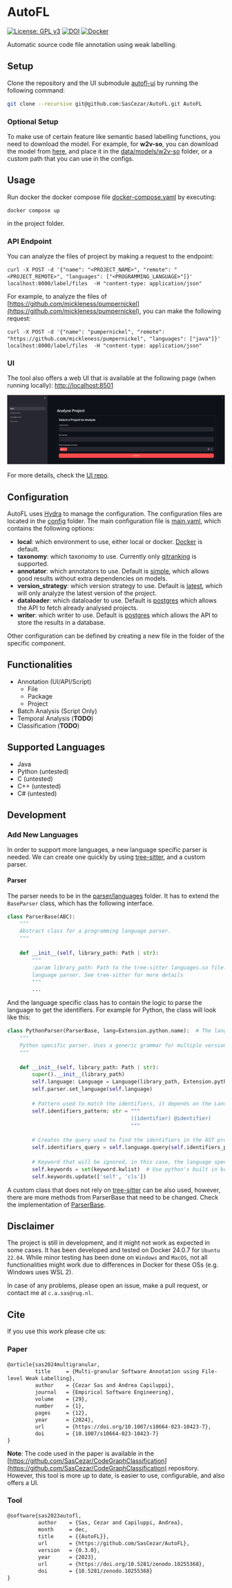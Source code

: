 # AutoFL
[![License: GPL v3](https://img.shields.io/badge/License-GPLv3-blue.svg)](https://www.gnu.org/licenses/gpl-3.0)
[![DOI](https://zenodo.org/badge/644095707.svg)](https://zenodo.org/doi/10.5281/zenodo.10255367)
[![Docker](https://img.shields.io/badge/Docker-blue.svg)](https://img.shields.io/badge/Docker-blue)

Automatic source code file annotation using weak labelling.

## Setup
Clone the repository and the UI submodule [autofl-ui](https://github.com/SasCezar/autofl-ui) by running the following command:
```bash
git clone --recursive git@github.com:SasCezar/AutoFL.git AutoFL
```

### Optional Setup
To make use of certain feature like semantic based labelling functions, you need to download the model.
For example, for **w2v-so**, you can download the model from [here](https://github.com/vefstathiou/SO_word2vec), and place it in the [data/models/w2v-so](data/models/w2v-so) folder, or a custom
path that you can use in the configs.

## Usage

Run docker the docker compose file [docker-compose.yaml](docker-compose.yaml) by executing:
```shell
docker compose up
```
in the project folder.

### API Endpoint
You can analyze the files of project by making a request to the endpoint:
```shell
curl -X POST -d '{"name": "<PROJECT_NAME>", "remote": "<PROJECT_REMOTE>", "languages": ["<PROGRAMMING_LANGUAGE>"]}' localhost:8000/label/files  -H "content-type: application/json"
```
For example, to analyze the files of [https://github.com/mickleness/pumpernickel](https://github.com/mickleness/pumpernickel), you can make the following request:
```shell
curl -X POST -d '{"name": "pumpernickel", "remote": "https://github.com/mickleness/pumpernickel", "languages": ["java"]}' localhost:8000/label/files  -H "content-type: application/json"
```

### UI

The tool also offers a web UI that is available at the following page (when running locally):
[http://localhost:8501](http://localhost:8501)

![UI](resources/ui-screenshots/landing-page.png)

For more details, check the [UI repo](https://github.com/SasCezar/autofl-ui).

[//]: # (For more details, check the [UI repo]&#40;https://github.com/SasCezar/autofl-ui&#41;)

## Configuration
AutoFL uses [Hydra](https://hydra.cc/) to manage the configuration. The configuration files are located in the [config](config) folder.
The main configuration file is [main.yaml](./config/main.yaml), which contains the following options:

- **local**: which environment to use, either local or docker. [Docker](./config/local/docker.yaml) is default.
- **taxonomy**: which taxonomy to use. Currently only [gitranking](./config/taxonomy/gitranking.yaml) is supported.
- **annotator**: which annotators to use. Default is [simple](./config/annotator/simple.yaml), which allows good results without extra dependencies on models.
- **version_strategy**: which version strategy to use. Default is [latest](./config/version_strategy/latest.yaml), which will only analyze the latest version of the project.
- **dataloader**: which dataloader to use. Default is [postgres](./config/dataloader/postgres.yaml) which allows the API to fetch already analysed projects.
- **writer**: which writer to use. Default is [postgres](./config/writer/postgres.yaml) which allows the API to store the results in a database.

Other configuration can be defined by creating a new file in the folder of the specific component.

## Functionalities

- Annotation (UI/API/Script)
    - File
    - Package
    - Project
- Batch Analysis (Script Only)
- Temporal Analysis (**TODO**)
- Classification (**TODO**)

## Supported Languages

- Java
- Python (untested)
- C (untested)
- C++ (untested)
- C# (untested)

## Development

### Add New Languages

In order to support more languages, a new language specific parser is needed.
We can create one quickly by using [tree-sitter](https://tree-sitter.github.io/tree-sitter/),
and a custom parser.

#### Parser
The parser needs to be in the [parser/languages](./src/parser/languages) folder.
It has to extend the ```BaseParser``` class, which has the following interface.

```python
class ParserBase(ABC):
    """
    Abstract class for a programming language parser.
    """

    def __init__(self, library_path: Path | str):
        """
        :param library_path: Path to the tree-sitter languages.so file. The file has to contain the
        language parser. See tree-sitter for more details
        """
        ...
```
And the language specific class has to contain the logic to parse the language to get the identifiers.
For example for Python, the class will look like this:

```python
class PythonParser(ParserBase, lang=Extension.python.name):  # The lang argument is used to register the parser in the ParserFactory class.
    """
    Python specific parser. Uses a generic grammar for multiple versions of python. Uses tree_sitter to get the AST
    """

    def __init__(self, library_path: Path | str):
        super().__init__(library_path)
        self.language: Language = Language(library_path, Extension.python.name)   # Creates the tree-sitter language for python
        self.parser.set_language(self.language)                                   # Sets tree-sitter parser to parse the language
        
        # Pattern used to match the identifiers, it depends on the Lanugage. Check tree-sitter
        self.identifiers_pattern: str = """
                                        ((identifier) @identifier)
                                        """
        
        # Creates the query used to find the identifiers in the AST produced by tree-sitter
        self.identifiers_query = self.language.query(self.identifiers_pattern)

        # Keyword that will be ignored, in this case, the language specific keywords as the query extracts them as well. 
        self.keywords = set(keyword.kwlist)  # Use python's built in keyword list
        self.keywords.update(['self', 'cls'])
```

A custom class that does not rely on [tree-sitter](https://github.com/tree-sitter/tree-sitter) can be also used, however, there are more methods from ParserBase that need to be
changed. Check the implementation of [ParserBase](src/parser/parser.py).

## Disclaimer

The project is still in development, and it might not work as expected in some cases.
It has been developed and tested on Docker 24.0.7 for  ```Ubuntu 22.04```. While minor testing has been done on ```Windows``` and ```MacOS```,
not all functionalities might work due to differences in Docker for these OSs (e.g. Windows uses WSL 2).

In case of any problems, please open an issue, make a pull request, or contact me at ```c.a.sas@rug.nl```.

## Cite

If you use this work please cite us:

### Paper
```text
@article{sas2024multigranular,
         title     = {Multi-granular Software Annotation using File-level Weak Labelling}, 
         author    = {Cezar Sas and Andrea Capiluppi},
         journal   = {Empirical Software Engineering},
         volume    = {29},
         number    = {1},
         pages     = {12},
         year      = {2024},
         url       = {https://doi.org/10.1007/s10664-023-10423-7},
         doi       = {10.1007/s10664-023-10423-7}
}
```

**Note**: The code used in the paper is available in the [https://github.com/SasCezar/CodeGraphClassification](https://github.com/SasCezar/CodeGraphClassification) repository.
However, this tool is more up to date, is easier to use, configurable, and also offers a UI.

### Tool
```text
@software{sas2023autofl,
          author    = {Sas, Cezar and Capiluppi, Andrea},
          month     = dec,
          title     = {{AutoFL}},
          url       = {https://github.com/SasCezar/AutoFL},
          version   = {0.3.0},
          year      = {2023},
          url       = {https://doi.org/10.5281/zenodo.10255368},
          doi       = {10.5281/zenodo.10255368}
}
```